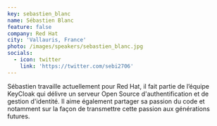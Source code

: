 ```yaml
---
key: sebastien_blanc
name: Sébastien Blanc
feature: false
company: Red Hat
city: 'Vallauris, France'
photo: /images/speakers/sebastien_blanc.jpg
socials:
  - icon: twitter
    link: 'https://twitter.com/sebi2706'
---
```

Sébastien travaille actuellement pour Red Hat, il fait partie de l’équipe KeyCloak qui délivre un serveur Open Source d'authentification et de gestion d'identité. Il aime également partager sa passion du code et notamment sur la façon de transmettre cette passion aux générations futures. 
